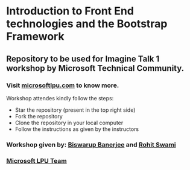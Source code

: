 # Introduction to Front End technologies and the Bootstrap Framework
## Repository to be used for Imagine Talk 1 workshop by Microsoft Technical Community.
### Visit <a href = "http://microsoftlpu.com">microsoftlpu.com</a> to know more.

 Workshop attendes kindly follow the steps:
 
 <ul>
 <li>Star the repository (present in the top right side)</li>
 <li>Fork the repository</li>
 <li>Clone the repository in your local computer</li>
 <li>Follow the instructions as given by the instructors</li>
 </ul>
 

 ### Workshop given by: <a href="https://biswarup.tech" target="_blank">Biswarup Banerjee</a> and <a href = "https://www.linkedin.com/in/rowhitswami/" target="_blank"> Rohit Swami</a>
 
 ### <a href="http://microsoftlpu.com/team.html">Microsoft LPU Team</a>
